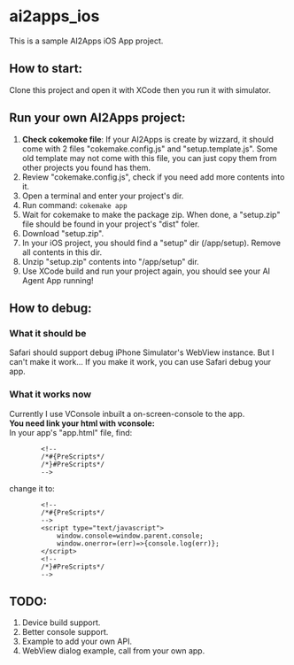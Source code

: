 # ai2apps_ios
This is a sample AI2Apps iOS App project. 

## How to start:
Clone this project and open it with XCode then you run it with simulator.

## Run your own AI2Apps project:
1. **Check cokemoke file**: If your AI2Apps is create by wizzard, it should come with 2 files "cokemake.config.js" and "setup.template.js". Some old template may not come with this file, you can just copy them from other projects you found has them.
2. Review "cokemake.config.js", check if you need add more contents into it.
3. Open a terminal and enter your project's dir.
4. Run command: `cokemake app`
5. Wait for cokemake to make the package zip. When done, a "setup.zip" file should be found in your project's "dist" foler.
6. Download "setup.zip".
7. In your iOS project, you should find a "setup" dir (<XCODE-PRJ-DIR>/app/setup). Remove all contents in this dir.
8. Unzip "setup.zip" contents into "<XCODE-PRJ-DIR>/app/setup" dir.
9. Use XCode build and run your project again, you should see your AI Agent App running!

## How to debug:
### **What it should be** 
Safari should support debug iPhone Simulator's WebView instance. But I can't make it work... If you make it work, you can use Safari debug your app.  

### **What it works now** 
Currently I use VConsole inbuilt a on-screen-console to the app.  
**You need link your html with vconsole:**  
In your app's "app.html" file, find: 
```
		<!--
		/*#{PreScripts*/
		/*}#PreScripts*/
		-->
```
change it to:
```
		<!--
		/*#{PreScripts*/
		-->
		<script type="text/javascript">
			window.console=window.parent.console;
			window.onerror=(err)=>{console.log(err)};
		</script>
		<!--
		/*}#PreScripts*/
		-->
```


## TODO:
1. Device build support.
2. Better console support.
3. Example to add your own API.
4. WebView dialog example, call from your own app.
